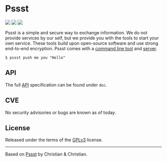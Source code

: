 Pssst
=====
[![](https://img.shields.io/badge/version-2.4.4-brightgreen.svg)](https://github.com/cuhsat/pssst)
[![](https://img.shields.io/travis/cuhsat/pssst.svg)](https://travis-ci.org/cuhsat/pssst)
[![](https://img.shields.io/badge/deploy-heroku-79589F.svg)](https://heroku.com/deploy)

Pssst is a simple and secure way to exchange information. We do not provide
services by our self, but we provide you with the tools to start your own
service. These tools build upon open-source software and use strong end-to-end
encryption. Pssst comes with a [command line tool](src/cli) and
[server](src/server).

```
$ pssst push me you "Hello"
```

API
---
The full [API](/doc/api.md) specification can be found under `doc`.

CVE
---
No security advisories or bugs are known as of today.

License
-------
Released under the terms of the [GPLv3](LICENSE) license.

----
Based on [Pssst](https://github.com/pssst/pssst) by Christian & Christian.